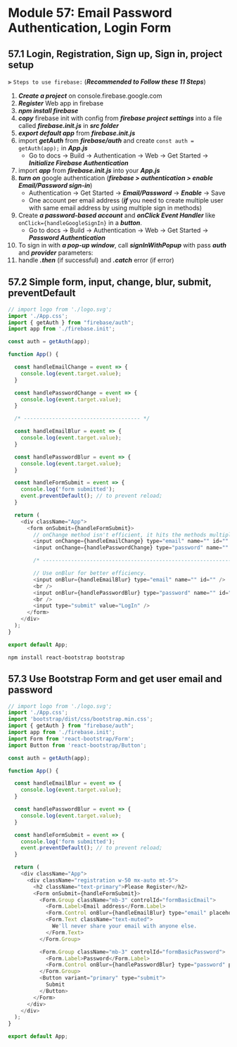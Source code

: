 # Module 57: Email Password Authentication, Login Form

## 57.1 Login, Registration, Sign up, Sign in, project setup

⫸ `Steps to use firebase:` (___Recommended to Follow these 11 Steps___)

1. ___Create a project___ on console.firebase.google.com
2. ___Register___ Web app in firebase
3. ___npm install firebase___
4. ___copy___ firebase init with config from ___firebase project settings___ into a file called ___firebase.init.js___ in ___src folder___
5. ___export default app___ from ___firebase.init.js___
6. import ___getAuth___ from ___firebase/auth___ and create `const auth = getAuth(app);` in ___App.js___
   - Go to docs → Build → Authentication → Web → Get Started → ___Initialize Firebase Authentication___
7. import ___app___ from ___firebase.init.js___ into your ___App.js___
8. ___turn on___ google authentication (___firebase > authentication > enable Email/Password sign-in___)
   - Authentication → Get Started → ___Email/Password___ → ___Enable___ → Save
   - One account per email address (___if___ you need to create multiple user with same email address by using multiple sign in methods)
9.  Create ___a password-based account___ and ___onClick Event Handler___ like `onClick={handleGoogleSignIn}` in a ___button___.
    - Go to docs → Build → Authentication → Web → Get Started → ___Password Authentication___
10. To sign in with ___a pop-up window___, call ___signInWithPopup___ with pass ___auth___ and ___provider___ parameters:
11. handle ___.then___ (if successful) and ___.catch___ error (if error)

## 57.2 Simple form, input, change, blur, submit, preventDefault

``` JavaScript
// import logo from './logo.svg';
import './App.css';
import { getAuth } from "firebase/auth";
import app from './firebase.init';

const auth = getAuth(app);

function App() {

  const handleEmailChange = event => {
    console.log(event.target.value);
  }

  const handlePasswordChange = event => {
    console.log(event.target.value);
  }

  /* ------------------------------------- */

  const handleEmailBlur = event => {
    console.log(event.target.value);
  }

  const handlePasswordBlur = event => {
    console.log(event.target.value);
  }

  const handleFormSubmit = event => {
    console.log('form submitted');
    event.preventDefault(); // to prevent reload;
  }

  return (
    <div className="App">
      <form onSubmit={handleFormSubmit}>
        // onChange method isn't efficient, it hits the methods multiple times.
        <input onChange={handleEmailChange} type="email" name="" id="" />
        <input onChange={handlePasswordChange} type="password" name="" id="" />

        /* ----------------------------------------------------------------------- */

        // Use onBlur for better efficiency.
        <input onBlur={handleEmailBlur} type="email" name="" id="" />
        <br />
        <input onBlur={handlePasswordBlur} type="password" name="" id="" />
        <br />
        <input type="submit" value="LogIn" />
      </form>
    </div>
  );
}

export default App;
```

``` Terminal
npm install react-bootstrap bootstrap
```

## 57.3 Use Bootstrap Form and get user email and password

``` JavaScript
// import logo from './logo.svg';
import './App.css';
import 'bootstrap/dist/css/bootstrap.min.css';
import { getAuth } from "firebase/auth";
import app from './firebase.init';
import Form from 'react-bootstrap/Form';
import Button from 'react-bootstrap/Button';

const auth = getAuth(app);

function App() {

  const handleEmailBlur = event => {
    console.log(event.target.value);
  }

  const handlePasswordBlur = event => {
    console.log(event.target.value);
  }

  const handleFormSubmit = event => {
    console.log('form submitted');
    event.preventDefault(); // to prevent reload;
  }

  return (
    <div className="App">
      <div className="registration w-50 mx-auto mt-5">
        <h2 className="text-primary">Please Register</h2>
        <Form onSubmit={handleFormSubmit}>
          <Form.Group className="mb-3" controlId="formBasicEmail">
            <Form.Label>Email address</Form.Label>
            <Form.Control onBlur={handleEmailBlur} type="email" placeholder="Enter email" />
            <Form.Text className="text-muted">
              We'll never share your email with anyone else.
            </Form.Text>
          </Form.Group>

          <Form.Group className="mb-3" controlId="formBasicPassword">
            <Form.Label>Password</Form.Label>
            <Form.Control onBlur={handlePasswordBlur} type="password" placeholder="Password" />
          </Form.Group>
          <Button variant="primary" type="submit">
            Submit
          </Button>
        </Form>
      </div>
    </div>
  );
}

export default App;
```


